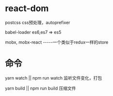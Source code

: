 # react-dom


postcss  css预处理，autoprefixer

babel-loader  es6,es7 => es5


mobx, mobx-react -----一个类似于redux一样的store





# 命令

yarn watch || npm run watch 监听文件变化，打包


yarn build || npm run build 压缩文件


